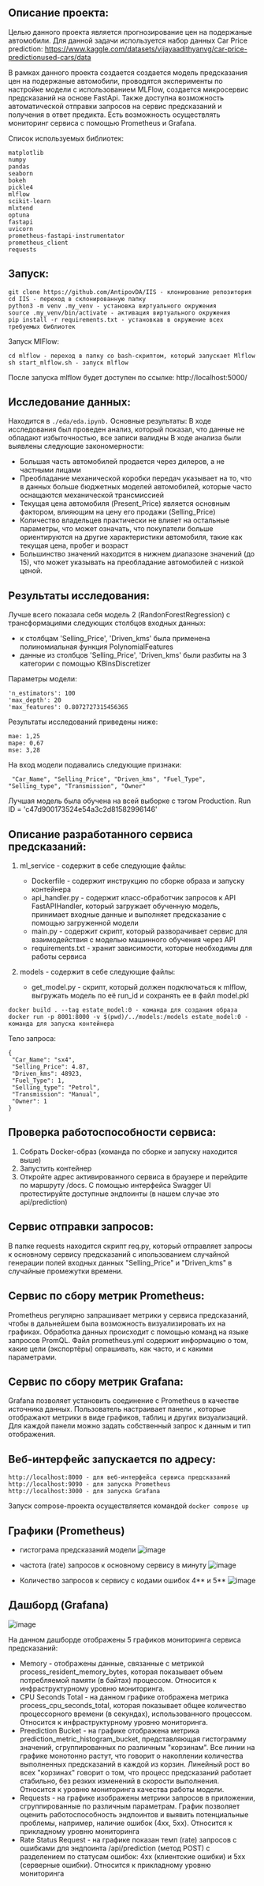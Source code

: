 ## **Описание проекта:**
Целью данного проекта является прогнозирование цен на подержаные автомобили. Для данной задачи используется набор данных Car Price prediction: https://www.kaggle.com/datasets/vijayaadithyanvg/car-price-predictionused-cars/data

В рамках данного проекта создается создается модель предсказания цен на подержаные автомобили, проводятся эксперименты по настройке модели с использованием MLFlow, создается микросервис предсказаний на основе FastApi. Также доступна возможность автоматической отправки запросов на сервис предсказаний и получения в ответ предикта. Есть возможность осуществлять мониторинг сервиса с помощью Prometheus и Grafana.

Список используемых библиотек: 
```
matplotlib
numpy
pandas
seaborn
bokeh
pickle4
mlflow
scikit-learn
mlxtend
optuna
fastapi
uvicorn
prometheus-fastapi-instrumentator
prometheus_client
requests
```

## **Запуск:**
```
git clone https://github.com/AntipovDA/IIS - клонирование репозитория
cd IIS - переход в склонированную папку
python3 -m venv .my_venv - установка виртуального окружения
source .my_venv/bin/activate - активация виртуального окружения
pip install -r requirements.txt - установкав в окружение всех требуемых библиотек
```
Запуск MlFlow:
```
cd mlflow - переход в папку со bash-скриптом, который запускает Mlflow
sh start_mlflow.sh - запуск mlflow
```
После запуска mlflow будет доступен по ссылке: http://localhost:5000/

## **Исследование данных:**
Находится в ```./eda/eda.ipynb.``` Основные результаты:
В ходе исследования был проведен анализ, который показал, что данные не обладают избыточностью, все записи валидны
В ходе анализа были выявлены следующие закономерности:

* Большая часть автомобилей продается через дилеров, а не частными лицами
* Преобладание механической коробки передач указывает на то, что в данных больше бюджетных моделей автомобилей, которые часто оснащаются механической трансмиссией
* Текущая цена автомобиля (Present_Price) является основным фактором, влияющим на цену его продажи (Selling_Price)
* Количество владельцев практически не влияет на остальные параметры, что может означать, что покупатели больше ориентируются на другие характеристики автомобиля, такие как текущая цена, пробег и возраст
* Большинство значений находится в нижнем диапазоне значений (до 15), что может указывать на преобладание автомобилей с низкой ценой.


## **Результаты исследования:**

Лучше всего показала себя модель 2 (RandonForestRegression) с трансформациями следующих столбцов входных данных: 

- к столбцам 'Selling_Price', 'Driven_kms' была применена полиномиальная функция PolynomialFeatures
- данные из столбцов 'Selling_Price', 'Driven_kms' были разбиты на 3 категории с помощью KBinsDiscretizer

Параметры модели: 

```
'n_estimators': 100
'max_depth': 20
'max_features': 0.8072727315456365
```

Результаты исследований приведены ниже: 

```
mae: 1,25
mape: 0,67
mse: 3,28
```
На вход модели подавались следующие признаки: 

```
 "Car_Name", "Selling_Price", "Driven_kms", "Fuel_Type", "Selling_type", "Transmission", "Owner"
```

Лучшая модель была обучена на всей выборке с тэгом Production. Run ID = 'c47d900173524e54a3c2d81582996146'

## **Описание разработанного сервиса предсказаний:**
1. ml_service - содержит в себе следующие файлы:
    * Dockerfile - содержит инструкцию по сборке образа и запуску контейнера
    * api_handler.py - содержит класс-обработчик запросов к API FastAPIHandler, который загружает обученную модель, принимает входные данные и выполняет предсказание с помощью загруженной модели
    * main.py - содержит скрипт, который разворачивает сервис для взаимодействия с моделью машинного обучения через API
    * requirements.txt - хранит зависимости, которые необходимы для работы сервиса


2. models - содержит в себе следующие файлы:
    * get_model.py - скрипт, который должен подключаться к mlflow, выгружать модель по её run_id и сохранять ее в файл model.pkl
  
```
docker build . --tag estate_model:0 - команда для создания образа
docker run -p 8001:8000 -v $(pwd)/../models:/models estate_model:0 - команда для запуска контейнера
```

Тело запроса: 
```
{
 "Car_Name": "sx4",
 "Selling_Price": 4.87,
 "Driven_kms": 48923,
 "Fuel_Type": 1,
 "Selling_type": "Petrol",
 "Transmission": "Manual",
 "Owner": 1
}
```

## **Проверка работоспособности сервиса:**
1. Собрать Docker-образ (команда по сборке и запуску находится выше)
2. Запустить контейнер
3. Откройте адрес активированного сервиса в браузере и перейдите по маршруту /docs. С помощью интерфейса Swagger UI протестируйте доступные эндпоинты (в нашем случае это api/prediction)


## **Сервис отправки запросов:**
В папке requests находится скрипт req.py, который отправляет запросы к основному сервису предсказаний с ипользованием случайной генерации полей входных данных "Selling_Price" и "Driven_kms" в случайные промежутки времени.

## **Сервис по сбору метрик Prometheus:**
Prometheus регулярно запрашивает метрики у сервиса предсказаний, чтобы в дальнейшем была возможность визуализировать их на графиках. Обработка данных происходит с помощью команд на языке запросов PromQL. Файл prometheus.yml содержит информацию о том, какие цели (экспортёры) опрашивать, как часто, и с какими параметрами.

## **Сервис по сбору метрик Grafana:**
Grafana позволяет установить соединение с Prometheus в качестве источника данных. Пользователь настраивает панели , которые отображают метрики в виде графиков, таблиц и других визуализаций. Для каждой панели можно задать собственный запрос к данным и тип отображения.

## **Веб-интерфейс запускается по адресу:**
```
http://localhost:8000 - для веб-интерфейса сервиса предсказаний
http://localhost:9090 - для запуска Prometheus
http://localhost:3000 - для запуска Grafana
```

Запуск compose-проекта осуществляется командой ```docker compose up```

## **Графики (Prometheus)**
* гистограма предсказаний модели
![image](https://github.com/AntipovDA/IIS/blob/main/services/prometheus/Screenshot%20from%202024-12-19%2014-21-45.png)

* частота (rate) запросов к основному сервису в минуту
![image](https://github.com/AntipovDA/IIS/blob/main/services/prometheus/Screenshot%20from%202024-12-19%2014-22-10.png)

* Количество запросов к сервису с кодами ошибок 4** и 5**
![image](https://github.com/AntipovDA/IIS/blob/main/services/prometheus/Screenshot%20from%202024-12-19%2014-23-07.png)


## **Дашборд (Grafana)**
![image](https://github.com/AntipovDA/IIS/blob/main/services/grafana/Screenshot%20from%202024-12-19%2015-12-43.png)

На данном дашборде отображены 5 графиков мониторинга сервиса предсказаний: 
* Memory - отображены данные, связанные с метрикой process_resident_memory_bytes, которая показывает объем потребляемой памяти (в байтах) процессом. Относится к инфраструктурному уровню мониторинга.
* CPU Seconds Total - на данном графике отображена метрика process_cpu_seconds_total, которая показывает общее количество процессорного времени (в секундах), использованного процессом. Относится к инфраструктурному уровню мониторинга.
* Preediction Bucket - на графике отображена метрика prediction_metric_histogram_bucket, представляющая гистограмму значений, сгруппированных по различным "корзинам". Все линии на графике монотонно растут, что говорит о накоплении количества выполненных предсказаний в каждой из корзин. Линейный рост во всех "корзинах" говорит о том, что процесс предсказаний работает стабильно, без резких изменений в скорости выполнения. Относится к уровню мониторинга качества работы модели.
* Requests - на графике изображены метрики запросов в приложении, сгруппированные по различным параметрам. График позволяет оценить работоспособность эндпоинтов и выявить потенциальные проблемы, например, наличие ошибок (4xx, 5xx). Относится к прикладному уровню мониторинга
* Rate Status Request - на графике показан темп (rate) запросов с ошибками для эндпоинта /api/prediction (метод POST) с разделением по статусам ошибок: 4xx (клиентские ошибки) и 5xx (серверные ошибки). Относится к прикладному уровню мониторинга
